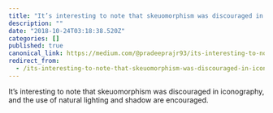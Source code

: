```yaml
---
title: "It’s interesting to note that skeuomorphism was discouraged in iconography, and the use of natural…"
description: ""
date: "2018-10-24T03:18:38.520Z"
categories: []
published: true
canonical_link: https://medium.com/@pradeeprajr93/its-interesting-to-note-that-skeuomorphism-was-discouraged-in-iconography-and-the-use-of-natural-8919f4e6c88
redirect_from:
  - /its-interesting-to-note-that-skeuomorphism-was-discouraged-in-iconography-and-the-use-of-natural-8919f4e6c88
---
```


It’s interesting to note that skeuomorphism was discouraged in iconography, and the use of natural lighting and shadow are encouraged.

